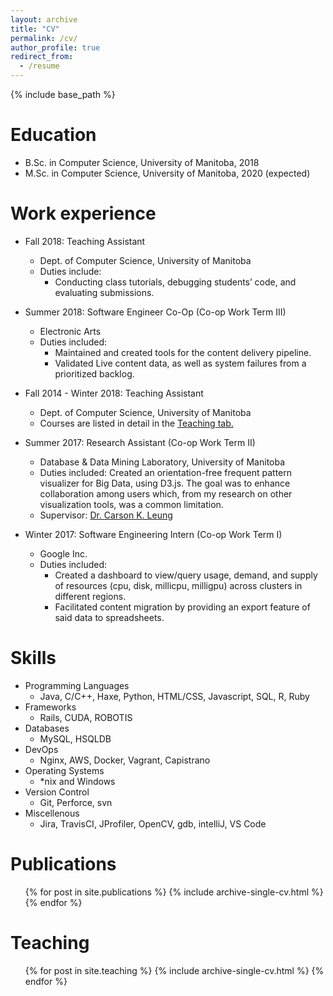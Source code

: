 ```yaml
---
layout: archive
title: "CV"
permalink: /cv/
author_profile: true
redirect_from:
  - /resume
---
```


{% include base_path %}

Education
======
* B.Sc. in Computer Science, University of Manitoba, 2018
* M.Sc. in Computer Science, University of Manitoba, 2020 (expected)

Work experience
======
* Fall 2018: Teaching Assistant
  * Dept. of Computer Science, University of Manitoba
  * Duties include:
    * Conducting class tutorials, debugging students’ code, and evaluating submissions.

* Summer 2018: Software Engineer Co-Op (Co-op Work Term III)
  * Electronic Arts
  * Duties included:
    * Maintained and created tools for the content delivery pipeline.
    * Validated Live content data, as well as system failures from a prioritized backlog.

* Fall 2014 - Winter 2018: Teaching Assistant
  * Dept. of Computer Science, University of Manitoba
  * Courses are listed in detail in the <u><a href="{{site.teaching}}">Teaching</a> tab.</u>

* Summer 2017: Research Assistant (Co-op Work Term II)
  * Database & Data Mining Laboratory, University of Manitoba
  * Duties included: Created an orientation-free frequent pattern visualizer for Big Data, using D3.js. The goal was to enhance collaboration among users which, from my research on other visualization tools, was a common limitation.
  * Supervisor: [Dr. Carson K. Leung](http://www.cs.umanitoba.ca/~kleung/ "Dr. Carson K. Leung's Homepage")

* Winter 2017: Software Engineering Intern (Co-op Work Term I)
  * Google Inc.
  * Duties included:
    * Created a dashboard to view/query usage, demand, and supply of resources (cpu, disk, millicpu, milligpu) across clusters in different regions. 
    * Facilitated content migration by providing an export feature of said data to spreadsheets.
  
Skills
======
* Programming Languages
  * Java, C/C++, Haxe, Python, HTML/CSS, Javascript, SQL, R, Ruby
* Frameworks
  * Rails, CUDA, ROBOTIS
* Databases
  * MySQL, HSQLDB
* DevOps
  * Nginx, AWS, Docker, Vagrant, Capistrano
* Operating Systems
  * \*nix and Windows
* Version Control
  * Git, Perforce, svn
* Miscellenous
  * Jira, TravisCI, JProfiler, OpenCV, gdb, intelliJ, VS Code

Publications
======
  <ul>{% for post in site.publications %}
    {% include archive-single-cv.html %}
  {% endfor %}</ul>
  
  
Teaching
======
  <ul>{% for post in site.teaching %}
    {% include archive-single-cv.html %}
  {% endfor %}</ul>

